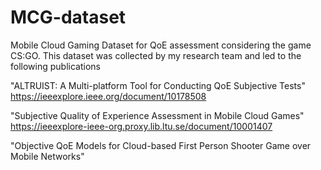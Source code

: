 # MCG-dataset
Mobile Cloud Gaming Dataset for QoE assessment considering the game CS:GO. This dataset was collected by my research team and led to the following publications

"ALTRUIST: A Multi-platform Tool for Conducting QoE Subjective Tests"
https://ieeexplore.ieee.org/document/10178508

"Subjective Quality of Experience Assessment in Mobile Cloud Games"
https://ieeexplore-ieee-org.proxy.lib.ltu.se/document/10001407

"Objective QoE Models for Cloud-based First Person Shooter Game over Mobile Networks"
